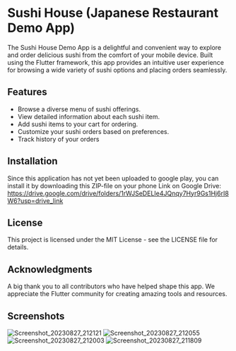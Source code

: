 # Sushi House (Japanese Restaurant Demo App)
The Sushi House Demo App is a delightful and convenient way to explore and order delicious sushi from the comfort of your mobile device. Built using the Flutter framework, this app provides an intuitive user experience for browsing a wide variety of sushi options and placing orders seamlessly.

## Features
- Browse a diverse menu of sushi offerings.
- View detailed information about each sushi item.
- Add sushi items to your cart for ordering.
- Customize your sushi orders based on preferences.
- Track history of your orders

## Installation
Since this application has not yet been uploaded to google play, you can install it by downloading this ZIP-file on your phone 
Link on Google Drive: https://drive.google.com/drive/folders/1rWJSeDELIe4JQnqy7Hyr9Gs1Hj6rI8W6?usp=drive_link

## License
This project is licensed under the MIT License - see the LICENSE file for details.

## Acknowledgments
A big thank you to all contributors who have helped shape this app.
We appreciate the Flutter community for creating amazing tools and resources.

## Screenshots
![Screenshot_20230827_212121](https://github.com/val3rkq/Sushi-House/assets/87361814/9866f308-de7c-48d8-970f-2428baeae81d)
![Screenshot_20230827_212055](https://github.com/val3rkq/Sushi-House/assets/87361814/e8455f8c-bb76-45e9-b17e-27b49bb82dfe)
![Screenshot_20230827_212003](https://github.com/val3rkq/Sushi-House/assets/87361814/4201dc1c-320c-4513-838f-6909a61bed67)
![Screenshot_20230827_211809](https://github.com/val3rkq/Sushi-House/assets/87361814/d177c9dc-e58b-42a7-856b-7caa18eb6515)
